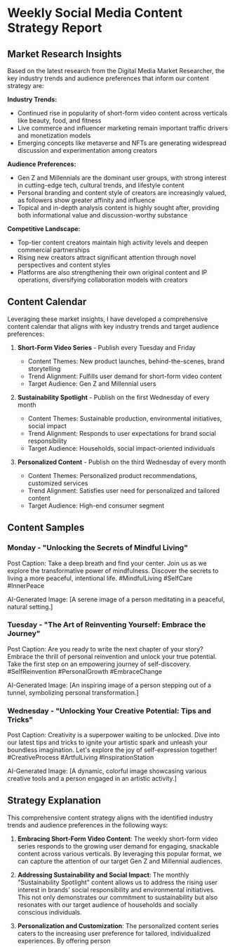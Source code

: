 # Weekly Social Media Content Strategy Report

## Market Research Insights
Based on the latest research from the Digital Media Market Researcher, the key industry trends and audience preferences that inform our content strategy are:

**Industry Trends:**
- Continued rise in popularity of short-form video content across verticals like beauty, food, and fitness
- Live commerce and influencer marketing remain important traffic drivers and monetization models
- Emerging concepts like metaverse and NFTs are generating widespread discussion and experimentation among creators

**Audience Preferences:**
- Gen Z and Millennials are the dominant user groups, with strong interest in cutting-edge tech, cultural trends, and lifestyle content
- Personal branding and content style of creators are increasingly valued, as followers show greater affinity and influence
- Topical and in-depth analysis content is highly sought after, providing both informational value and discussion-worthy substance

**Competitive Landscape:**
- Top-tier content creators maintain high activity levels and deepen commercial partnerships
- Rising new creators attract significant attention through novel perspectives and content styles
- Platforms are also strengthening their own original content and IP operations, diversifying collaboration models with creators

## Content Calendar
Leveraging these market insights, I have developed a comprehensive content calendar that aligns with key industry trends and target audience preferences:

1. **Short-Form Video Series** - Publish every Tuesday and Friday
   - Content Themes: New product launches, behind-the-scenes, brand storytelling
   - Trend Alignment: Fulfills user demand for short-form video content
   - Target Audience: Gen Z and Millennial users

2. **Sustainability Spotlight** - Publish on the first Wednesday of every month
   - Content Themes: Sustainable production, environmental initiatives, social impact
   - Trend Alignment: Responds to user expectations for brand social responsibility
   - Target Audience: Households, social impact-oriented individuals  

3. **Personalized Content** - Publish on the third Wednesday of every month
   - Content Themes: Personalized product recommendations, customized services
   - Trend Alignment: Satisfies user need for personalized and tailored content
   - Target Audience: High-end consumer segment

## Content Samples

### Monday - "Unlocking the Secrets of Mindful Living"
Post Caption:
Take a deep breath and find your center. Join us as we explore the transformative power of mindfulness. Discover the secrets to living a more peaceful, intentional life. #MindfulLiving #SelfCare #InnerPeace

AI-Generated Image:
[A serene image of a person meditating in a peaceful, natural setting.]

### Tuesday - "The Art of Reinventing Yourself: Embrace the Journey"
Post Caption: 
Are you ready to write the next chapter of your story? Embrace the thrill of personal reinvention and unlock your true potential. Take the first step on an empowering journey of self-discovery. #SelfReinvention #PersonalGrowth #EmbraceChange

AI-Generated Image: 
[An inspiring image of a person stepping out of a tunnel, symbolizing personal transformation.]

### Wednesday - "Unlocking Your Creative Potential: Tips and Tricks"
Post Caption:
Creativity is a superpower waiting to be unlocked. Dive into our latest tips and tricks to ignite your artistic spark and unleash your boundless imagination. Let's explore the joy of self-expression together! #CreativeProcess #ArtfulLiving #InspirationStation

AI-Generated Image:
[A dynamic, colorful image showcasing various creative tools and a person engaged in an artistic activity.]

## Strategy Explanation
This comprehensive content strategy aligns with the identified industry trends and audience preferences in the following ways:

1. **Embracing Short-Form Video Content**: The weekly short-form video series responds to the growing user demand for engaging, snackable content across various verticals. By leveraging this popular format, we can capture the attention of our target Gen Z and Millennial audiences.

2. **Addressing Sustainability and Social Impact**: The monthly "Sustainability Spotlight" content allows us to address the rising user interest in brands' social responsibility and environmental initiatives. This not only demonstrates our commitment to sustainability but also resonates with our target audience of households and socially conscious individuals.

3. **Personalization and Customization**: The personalized content series caters to the increasing user preference for tailored, individualized experiences. By offering person